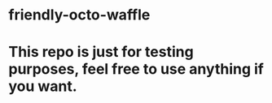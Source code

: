 # friendly-octo-waffle
# This repo is just for testing purposes, feel free to use anything if you want.
